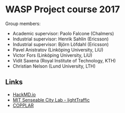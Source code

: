 # WASP Project course 2017
Group members:
- Academic supervisor: Paolo Falcone (Chalmers)
- Industrial supervisor: Henrik Sahlin (Ericsson)
- Industrial supervisor: Björn Löfdahl (Ericsson)
- Pavel Anistratov (Linköping University, LiU)
- Victor Fors (Linköping University, LiU)
- Vidit Saxena (Royal Institute of Technology, KTH)
- Christian Nelson (Lund University, LTH) 

## Links
- [HackMD.io](https://hackmd.io/MYEwnADALATBDMBaYBDFFFQEYoGaIA4BGLAU0TCwFYB2EeEFANixviA=)
- [MIT Senseable City Lab - lightTraffic](http://senseable.mit.edu)
- [COPPLAR](https://www.saferresearch.com/projects/copplar-campusshuttle-cooperative-perception-and-planning-platform)
